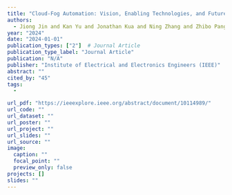 ```yaml
---
title: "Cloud-Fog Automation: Vision, Enabling Technologies, and Future Research Directions"
authors:
  - Jiong Jin and Kan Yu and Jonathan Kua and Ning Zhang and Zhibo Pang and Qing-Long Han
year: "2024"
date: "2024-01-01"
publication_types: ["2"]  # Journal Article
publication_type_label: "Journal Article"
publication: "N/A"
publisher: "Institute of Electrical and Electronics Engineers (IEEE)"
abstract: ""
cited_by: "45"
tags:
  - 

url_pdf: "https://ieeexplore.ieee.org/abstract/document/10114989/"
url_code: ""
url_dataset: ""
url_poster: ""
url_project: ""
url_slides: ""
url_source: ""
image:
  caption: ""
  focal_point: ""
  preview_only: false
projects: []
slides: ""
---
```

